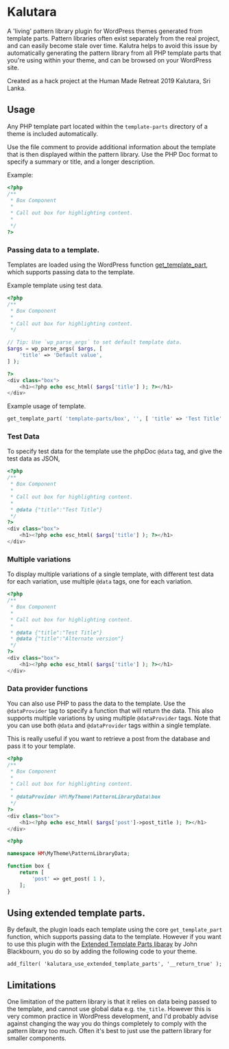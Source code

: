 # Kalutara

A 'living' pattern library plugin for WordPress themes generated from template parts. Pattern libraries often exist separately from the real project, and can easily become stale over time. Kalutra helps to avoid this issue by automatically generating the pattern library from all PHP template parts that you're using within your theme, and can be browsed on your WordPress site.

Created as a hack project at the Human Made Retreat 2019 Kalutara, Sri Lanka.

## Usage

Any PHP template part located within the `template-parts` directory of a theme is included automatically.

Use the file comment to provide additional information about the template that is then displayed within the pattern library. Use the PHP Doc format to specify a summary or title, and a longer description.

Example:

```php
<?php
/**
 * Box Component
 *
 * Call out box for highlighting content.
 *
 */
?>
```
### Passing data to a template.

Templates are loaded using the WordPress function [get_template_part](https://developer.wordpress.org/reference/functions/get_template_part/), which supports passing data to the template.

Example template using test data.

```php
<?php
/**
 * Box Component
 *
 * Call out box for highlighting content.
 */

// Tip: Use `wp_parse_args` to set default template data.
$args = wp_parse_args( $args, [
	'title' => 'Default value',
] );

?>
<div class="box">
	<h1><?php echo esc_html( $args['title'] ); ?></h1>
</div>
```

Example usage of template.

```php
get_template_part( 'template-parts/box', '', [ 'title' => 'Test Title' ] );
```

### Test Data

To specify test data for the template use the phpDoc `@data` tag, and give the test data as JSON,

```php
<?php
/**
 * Box Component
 *
 * Call out box for highlighting content.
 *
 * @data {"title":"Test Title"}
 */
?>
<div class="box">
	<h1><?php echo esc_html( $args['title'] ); ?></h1>
</div>
```
### Multiple variations

To display multiple variations of a single template, with different test data for each variation, use multiple `@data` tags, one for each variation.

```php
<?php
/**
 * Box Component
 *
 * Call out box for highlighting content.
 *
 * @data {"title":"Test Title"}
 * @data {"title":"Alternate version"}
 */
?>
<div class="box">
	<h1><?php echo esc_html( $args['title'] ); ?></h1>
</div>
```

### Data provider functions

You can also use PHP to pass the data to the template. Use the `@dataProvider` tag to specify a function that will return the data. This also supports multiple variations by using multiple `@dataProvider` tags. Note that you can use both `@data` and `@dataProvider` tags within a single template.

This is really useful if you want to retrieve a post from the database and pass it to your template.


```php
<?php
/**
 * Box Component
 *
 * Call out box for highlighting content.
 *
 * @dataProvider HM\MyTheme\PatternLibraryData\box
 */
?>
<div class="box">
	<h1><?php echo esc_html( $args['post']->post_title ); ?></h1>
</div>
```

```php
<?php

namespace HM\MyTheme\PatternLibraryData;

function box {
	return [
		'post' => get_post( 1 ),
	];
}
```

## Using extended template parts. 

By default, the plugin loads each template using the core `get_template_part` function, which supports passing data to the template. However if you want to use this plugin with the [Extended Template Parts libaray](https://github.com/johnbillion/extended-template-parts) by John Blackbourn, you do so by adding the following code to your theme. 

```
add_filter( 'kalutara_use_extended_template_parts', '__return_true' );
```

## Limitations

One limitation of the pattern library is that it relies on data being passed to the template, and cannot use global data e.g. `the_title`. However this is very common practice in WordPress development, and I'd probably advise against changing the way you do things completely to comply with the pattern library too much. Often it's best to just use the pattern library for smaller components.

